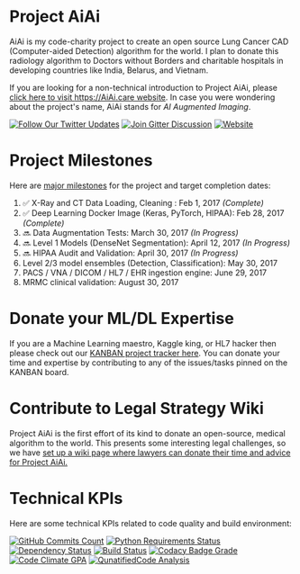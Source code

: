 # Project AiAi

AiAi is my code-charity project to create an open source Lung Cancer CAD (Computer-aided Detection) algorithm for the world. I plan to donate this radiology algorithm to Doctors without Borders and charitable hospitals in developing countries like India, Belarus, and Vietnam.

If you are looking for a non-technical introduction to Project AiAi, please [click here to visit https://AiAi.care website](https://AiAi.care).  In case you were wondering about the project's name, AiAi stands for _AI Augmented Imaging_.


[![Follow Our Twitter Updates](https://img.shields.io/twitter/follow/AiAiHealthcare.svg?style=social&label=Follow&maxAge=3600)](https://twitter.com/AiAiHealthcare/) 
[![Join Gitter Discussion](https://img.shields.io/gitter/room/AiAi-care/Lobby.svg?maxAge=3600)](https://gitter.im/AiAi-care/Lobby) 
[![Website](https://img.shields.io/website-up-down-green-red/https/AiAi.care.svg?maxAge=3600)](https://AiAi.care/) 


# Project Milestones 
Here are [major milestones](https://github.com/AiAiHealthcare/ProjectAiAi/milestones) for the project and target completion dates:

1. :white_check_mark: X-Ray and CT Data Loading, Cleaning : Feb 1, 2017 _(Complete)_
1. :white_check_mark: Deep Learning Docker Image (Keras, PyTorch, HIPAA): Feb 28, 2017 _(Complete)_
1. :soon: Data Augmentation Tests: March 30, 2017 _(In Progress)_
1. :soon: Level 1 Models (DenseNet Segmentation): April 12, 2017 _(In Progress)_
1. :soon: HIPAA Audit and Validation: April 30, 2017 _(In Progress)_
1. Level 2/3 model ensembles (Detection, Classification): May 30, 2017
1. PACS / VNA / DICOM / HL7 / EHR ingestion engine: June 29, 2017
1. MRMC clinical validation: August 30, 2017


# Donate your ML/DL Expertise

If you are a Machine Learning maestro, Kaggle king, or HL7 hacker then please check out our [KANBAN project tracker here](https://github.com/AiAiHealthcare/ProjectAiAi/projects/1?fullscreen=true). You can donate your time and expertise by contributing to any of the issues/tasks pinned on the KANBAN board.


# Contribute to Legal Strategy Wiki

Project AiAi is the first effort of its kind to donate an open-source, medical algorithm to the world.  This presents some interesting legal challenges, so we have [set up a wiki page where lawyers can donate their time and advice for Project AiAi.](https://github.com/AiAiHealthcare/ProjectAiAi/wiki)


# Technical KPIs

Here are some technical KPIs related to code quality and build environment:

[![GitHub Commits Count](https://img.shields.io/github/commits-since/AiAiHealthcare/ProjectAiAi/0.0.svg?maxAge=3600&label=Github%20Commits)](https://github.com/AiAiHealthcare/ProjectAiAi/graphs/punch-card)
[![Python Requirements Status](https://requires.io/github/AiAiHealthcare/ProjectAiAi/requirements.svg?branch=master&?maxAge=3600)](https://requires.io/github/AiAiHealthcare/ProjectAiAi/requirements/?branch=master)
[![Dependency Status](https://www.versioneye.com/user/projects/57df3671037c2000475cd3f5/badge.svg?maxAge=3600)](https://www.versioneye.com/user/projects/57df3671037c2000475cd3f5)
[![Build Status](https://travis-ci.org/AiAiHealthcare/ProjectAiAi.svg?branch=master&maxAge=3600)](https://travis-ci.org/AiAiHealthcare/ProjectAiAi)
[![Codacy Badge Grade](https://api.codacy.com/project/badge/Grade/88fa8a9493a24c0b94d3151eccf8f567?maxAge=3600)](https://www.codacy.com/app/AiAi/ProjectAiAi)
[![Code Climate GPA](https://codeclimate.com/github/AiAiHealthcare/ProjectAiAi/badges/gpa.svg?maxAge=3600)](https://codeclimate.com/github/AiAiHealthcare/ProjectAiAi)
[![QunatifiedCode Analysis](https://www.quantifiedcode.com/api/v1/project/f51e578e39ba490782e3ac41f869f871/badge.svg?maxAge=3600)](https://www.quantifiedcode.com/app/project/f51e578e39ba490782e3ac41f869f871)
